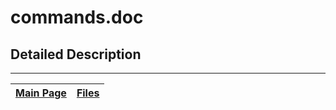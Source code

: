 # commands.doc #



## Detailed Description ##




---
| [Main Page](Doxygen.md) | [Files](Doxygen_files.md) |
|:------------------------|:--------------------------|